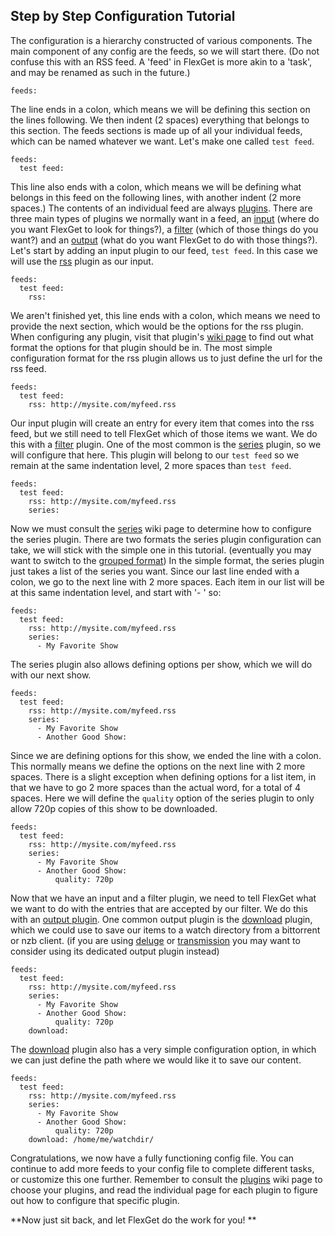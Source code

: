 ## Step by Step Configuration Tutorial

The configuration is a hierarchy constructed of various components. The main component of any config are the feeds, so we will start there. (Do not confuse this with an RSS feed. A 'feed' in FlexGet is more akin to a 'task', and may be renamed as such in the future.)
```
feeds:
```
The line ends in a colon, which means we will be defining this section on the lines following. We then indent (2 spaces) everything that belongs to this section. The feeds sections is made up of all your individual feeds, which can be named whatever we want. Let's make one called `test feed`.
```
feeds:
  test feed:
```
This line also ends with a colon, which means we will be defining what belongs in this feed on the following lines, with another indent (2 more spaces.) The contents of an individual feed are always [plugins](/Plugins). There are three main types of plugins we normally want in a feed, an [input](/Plugins#inputs) (where do you want FlexGet to look for things?), a [filter](/Plugins#filter) (which of those things do you want?) and an [output](/Plugins#output) (what do you want FlexGet to do with those things?). Let's start by adding an input plugin to our feed, `test feed`. In this case we will use the [rss](/Plugins/rss) plugin as our input.
```
feeds:
  test feed:
    rss:
```
We aren't finished yet, this line ends with a colon, which means we need to provide the next section, which would be the options for the rss plugin. When configuring any plugin, visit that plugin's [wiki page](/Plugins) to find out what format the options for that plugin should be in. The most simple configuration format for the rss plugin allows us to just define the url for the rss feed.
```
feeds:
  test feed:
    rss: http://mysite.com/myfeed.rss
```
Our input plugin will create an entry for every item that comes into the rss feed, but we still need to tell FlexGet which of those items we want. We do this with a [filter](/Plugins#filter) plugin. One of the most common is the [series](/Plugins/series) plugin, so we will configure that here. This plugin will belong to our `test feed` so we remain at the same indentation level, 2 more spaces than `test feed`.
```
feeds:
  test feed:
    rss: http://mysite.com/myfeed.rss
    series:
```
Now we must consult the [series](/Plugins/series) wiki page to determine how to configure the series plugin. There are two formats the series plugin configuration can take, we will stick with the simple one in this tutorial. (eventually you may want to switch to the [grouped format](/Plugins/series/per_group_settings)) In the simple format, the series plugin just takes a list of the series you want. Since our last line ended with a colon, we go to the next line with 2 more spaces. Each item in our list will be at this same indentation level, and start with '- ' so:
```
feeds:
  test feed:
    rss: http://mysite.com/myfeed.rss
    series:
      - My Favorite Show
```
The series plugin also allows defining options per show, which we will do with our next show.
```
feeds:
  test feed:
    rss: http://mysite.com/myfeed.rss
    series:
      - My Favorite Show
      - Another Good Show:
```
Since we are defining options for this show, we ended the line with a colon. This normally means we define the options on the next line with 2 more spaces. There is a slight exception when defining options for a list item, in that we have to go 2 more spaces than the actual word, for a total of 4 spaces. Here we will define the `quality` option of the series plugin to only allow 720p copies of this show to be downloaded.
```
feeds:
  test feed:
    rss: http://mysite.com/myfeed.rss
    series:
      - My Favorite Show
      - Another Good Show:
          quality: 720p
```
Now that we have an input and a filter plugin, we need to tell FlexGet what we want to do with the entries that are accepted by our filter. We do this with an [output plugin](/Plugins#output). One common output plugin is the [download](/Plugins/download) plugin, which we could use to save our items to a watch directory from a bittorrent or nzb client. (if you are using [deluge](/Plugins/deluge) or [transmission](/Plugins/transmission) you may want to consider using its dedicated output plugin instead)
```
feeds:
  test feed:
    rss: http://mysite.com/myfeed.rss
    series:
      - My Favorite Show
      - Another Good Show:
          quality: 720p
    download:
```
The [download](/Plugins/download) plugin also has a very simple configuration option, in which we can just define the path where we would like it to save our content.
```
feeds:
  test feed:
    rss: http://mysite.com/myfeed.rss
    series:
      - My Favorite Show
      - Another Good Show:
          quality: 720p
    download: /home/me/watchdir/
```
Congratulations, we now have a fully functioning config file. You can continue to add more feeds to your config file to complete different tasks, or customize this one further. Remember to consult the [plugins](/Plugins) wiki page to choose your plugins, and read the individual page for each plugin to figure out how to configure that specific plugin.

**Now just sit back, and let FlexGet do the work for you! **